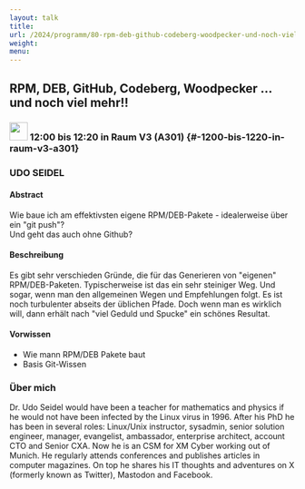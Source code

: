 ```yaml
---
layout: talk
title:
url: /2024/programm/80-rpm-deb-github-codeberg-woodpecker-und-noch-viel-mehr-/
weight:
menu:
---
```

## RPM, DEB, GitHub, Codeberg, Woodpecker ... und noch viel mehr!!

### <img height = "32" src="../../../images/talk.svg"> 12:00 bis 12:20 in Raum V3 (A301) {#-1200-bis-1220-in-raum-v3-a301}

### UDO SEIDEL

#### Abstract

Wie baue ich am effektivsten eigene RPM/DEB-Pakete - idealerweise über ein "git push"?  
Und geht das auch ohne Github?

#### Beschreibung

Es gibt sehr verschieden Gründe, die für das Generieren von "eigenen" RPM/DEB-Paketen. Typischerweise ist das ein sehr steiniger Weg. Und sogar, wenn man den allgemeinen Wegen und Empfehlungen folgt. Es ist noch turbulenter abseits der üblichen Pfade. Doch wenn man es wirklich will, dann erhält nach "viel Geduld und Spucke" ein schönes Resultat.

#### Vorwissen

- Wie mann RPM/DEB Pakete baut  
- Basis Git-Wissen

### Über mich

Dr. Udo Seidel would have been a teacher for mathematics and physics if he would not have been infected by the Linux virus in 1996. After his PhD he has been in several roles: Linux/Unix instructor, sysadmin, senior solution engineer, manager, evangelist, ambassador, enterprise architect, account CTO and Senior CXA. Now he is an CSM for XM Cyber working out of Munich. He regularly attends conferences and publishes articles in computer magazines. On top he shares his IT thoughts and adventures on X (formerly known as Twitter), Mastodon and Facebook.

